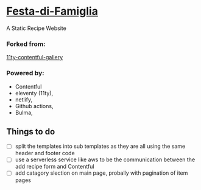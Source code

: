 # [Festa-di-Famiglia](https://geoderp.github.io/Festa-di-Famiglia/)
A Static Recipe Website  

### Forked from: 
[11ty-contentful-gallery](https://github.com/contentful/11ty-contentful-gallery)  

### Powered by:
- Contentful
- eleventy (11ty), 
- netlify, 
- Github actions, 
- Bulma,

## Things to do 
- [ ] split the templates into sub templates as they are all using the same header and footer code
- [ ] use a serverless service like aws to be the communication between the add recipe form and Contentful 
- [ ] add catagory slection on main page, probally with pagination of item pages 
